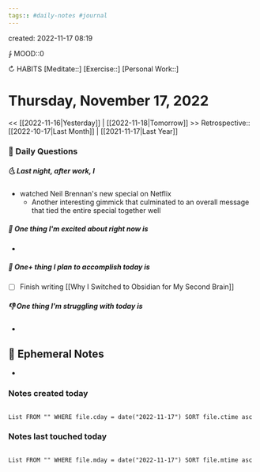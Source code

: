 ```yaml
---
tags:: #daily-notes #journal
---
```

created: 2022-11-17 08:19

⨑ MOOD::0

↻ HABITS
[Meditate::]
[Exercise::]
[Personal Work::]

# Thursday, November 17, 2022

<< [[2022-11-16|Yesterday]] | [[2022-11-18|Tomorrow]] >>
Retrospective:: [[2022-10-17|Last Month]] | [[2021-11-17|Last Year]]

### 📅 Daily Questions

##### 🌜 Last night, after work, I

- watched Neil Brennan's new special on Netflix
  - Another interesting gimmick that culminated to an overall message that tied the entire special together well

##### 🙌 One thing I'm excited about right now is

-

##### 🚀 One+ thing I plan to accomplish today is

- [ ] Finish writing [[Why I Switched to Obsidian for My Second Brain]]

##### 👎 One thing I'm struggling with today is

-

## 📝 Ephemeral Notes

-

### Notes created today

```dataview

List FROM "" WHERE file.cday = date("2022-11-17") SORT file.ctime asc

```

### Notes last touched today

```dataview

List FROM "" WHERE file.mday = date("2022-11-17") SORT file.mtime asc

```
